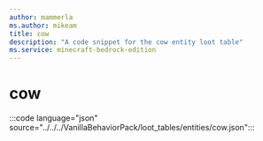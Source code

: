 ```yaml
---
author: mammerla
ms.author: mikeam
title: cow
description: "A code snippet for the cow entity loot table"
ms.service: minecraft-bedrock-edition
---
```


# cow

:::code language="json" source="../../../VanillaBehaviorPack/loot_tables/entities/cow.json":::